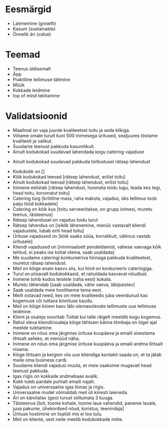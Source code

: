 # Eesmärgid
* Laienemine (growth)
* Kasum (sustainable)
* Õnnelik äri (value)

# Teemad
* Teenus üldisemalt
* Äpp
* Praktiline tellimuse täitmine
* Müük
* Kokkade leidmine
* top of mind tekitamine

# Validatsioonid
* Maailmal on vaja juurde kvaliteetset toitu ja seda klikiga.
* Võtame omale turult kuni 500 inimesega üritused, sealjuures tõstame kvaliteeti ja valikut.
* Suudame teenust pakkuda kasumlikult.
* Ainult kodukokad suudavad lahendada kogu catering vajaduse
- Ainult kodukokad suudavad pakkuda toitlustusel rätsep lahendust
* Kodukokk on []
* Kõik kodukokad teevad [rätsep lahendust, erilist toitu]
* Ainult kodukokad teevad [rätsep lahendust, erilist toitu]
* Inimene eelistab [rätsep lahendust, hoomata toidu lugu, teada kes tegi, head toitu, korumatut toitu]
* Catering turg [kriitiline mass, raha maksta, vajadus, üks tellimus toob palju tööd kokkadele]
* Catering on kõik kus [toitu serveeritakse, on grupp inimesi, muretu teenus, täisteenus]
* Rätsep lahendusel on vajadus toidu turul
* Rätsep lahendus on [isiklik lähenemine, menüü vastavalt kliendi vajadustele, lubab eriti head toitu]
* Ürituse vajadused on [kõik saaks süüa, korralikult, välimus vastab üritusele]
* Kliendi vajadused on [minimaalselt pendeldamist, vähese vaevaga kõik tehtud, ei peaks ise kohal olema, saab usaldada]
* Me suudame cateringi konkureeriva hinnaga pakkuda kvaliteetset, muretut rätsep lahendust.
* Meil on kõige enam kasvu siis, kui hind on konkureeriv cateringiga.
* Turul on piisavalt kodukokkasid, et rahuldada kasvavat nõudlust.
* Inimene tohib kodus teistele (raha eest) kokata.
* Muretu tähendab [saab usaldada, vähe vaeva, läbipaistev]
* Saab usaldada meie hoolitseme tema eest.
* Meilt ostavad need, kes on meie kvaliteedis juba veendunud kas kogemuse või tuttava kinnituse kaudu.
* Meil on kõige kiirem kasv läbi olemasolevate tellimuste uue tellimuse leidmine.
* Klient ja osaleja soovitab Toitlat kui talle räigelt meeldib kogu kogemus.
* Rahul oleva kliendi/osaleja kõige tähtsam käima tõmbaja on õigel ajal meelde tuletamine.
* Inimene on nõus oma järgmise ürituse kuupäeva ja emaili sisestama lihtsalt selleks, et menüüd näha.
* Inimene on nõus oma järgmise ürituse kuupäeva ja emaili andma lihtsalt nisama.
* Kõige lihtsam ja kergem viis uue kliendiga kontakti saada on, et ta jätab meile oma business cardi.
* Suudame kliendi vajadusi muuta, et meie saaksime mugavalt head teenust pakkuda.
* Igas riigis on kokkade andmebaas avalik.
* Kokk tuleb pardale puhtalt emaili najalt.
* Vajadus on universaalne igas linnas ja riigis.
* Universaalne mudel võimaldab meil üli kiiresti laieneda.
* Äri on käivitatav (geo) turust sõltumata 3 kuuga.
* Täisteenus [toit, toome kohale, toome laua vahendid, paneme lauale, juua pakume, ühekordsed nõud, koristus, teenindaja]
* Ürituse hostimine on lisatüli mis ei too tulu.
* Meil on kliente, sest neile meelib kodukokkade mõte.
